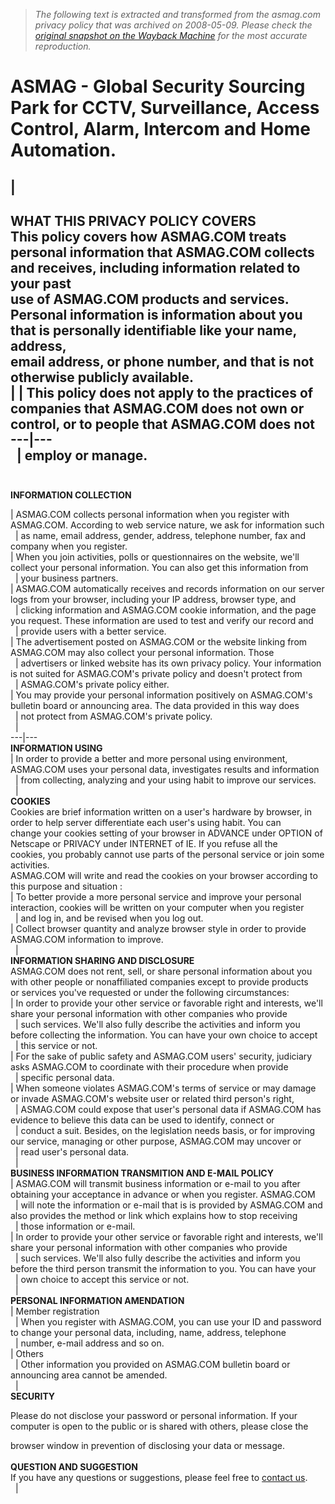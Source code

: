 > *The following text is extracted and transformed from the asmag.com privacy policy that was archived on 2008-05-09. Please check the [original snapshot on the Wayback Machine](https://web.archive.org/web/20080509022946id_/http%3A//www.asmag.com/asm/common/privacy_policy.aspx) for the most accurate reproduction.*

# ASMAG - Global Security Sourcing Park for CCTV, Surveillance, Access Control, Alarm, Intercom and Home Automation.

|   
---  
  
**WHAT THIS PRIVACY POLICY COVERS**  
This policy covers how ASMAG.COM treats personal information that ASMAG.COM collects and receives, including information related to your past  
use of ASMAG.COM products and services. Personal information is information about you that is personally identifiable like your name, address,   
email address, or phone number, and that is not otherwise publicly available.   
|  | This policy does not apply to the practices of companies that ASMAG.COM does not own or control, or to people that ASMAG.COM does not   
---|---  
  | employ or manage.  
   
---  
  
**INFORMATION COLLECTION**  
  
| ASMAG.COM collects personal information when you register with ASMAG.COM. According to web service nature, we ask for information such   
  | as name, email address, gender, address, telephone number, fax and company when you register.  
| When you join activities, polls or questionnaires on the website, we'll collect your personal information. You can also get this information from   
  |  your business partners.  
| ASMAG.COM automatically receives and records information on our server logs from your browser, including your IP address, browser type, and  
  |  clicking information and ASMAG.COM cookie information, and the page you request. These information are used to test and verify our record and   
  | provide users with a better service.  
| The advertisement posted on ASMAG.COM or the website linking from ASMAG.COM may also collect your personal information. Those   
  | advertisers or linked website has its own privacy policy. Your information is not suited for ASMAG.COM's private policy and doesn't protect from   
  | ASMAG.COM's private policy either.  
| You may provide your personal information positively on ASMAG.COM's bulletin board or announcing area. The data provided in this way does   
  | not protect from ASMAG.COM's private policy.  
  |    
---|---  
**INFORMATION USING**  
| In order to provide a better and more personal using environment, ASMAG.COM uses your personal data, investigates results and information   
  | from collecting, analyzing and your using habit to improve our services.  
  |    
**COOKIES**  
Cookies are brief information written on a user's hardware by browser, in order to help server differentiate each user's using habit. You can   
change your cookies setting of your browser in ADVANCE under OPTION of Netscape or PRIVACY under INTERNET of IE. If you refuse all the   
cookies, you probably cannot use parts of the personal service or join some activities.  
ASMAG.COM will write and read the cookies on your browser according to this purpose and situation :   
| To better provide a more personal service and improve your personal interaction, cookies will be written on your computer when you register   
  | and log in, and be revised when you log out.  
| Collect browser quantity and analyze browser style in order to provide ASMAG.COM information to improve.  
  |    
**INFORMATION SHARING AND DISCLOSURE**  
ASMAG.COM does not rent, sell, or share personal information about you with other people or nonaffiliated companies except to provide products  
or services you've requested or under the following circumstances:   
| In order to provide your other service or favorable right and interests, we'll share your personal information with other companies who provide   
  | such services. We'll also fully describe the activities and inform you before collecting the information. You can have your own choice to accept  
  |  this service or not.  
| For the sake of public safety and ASMAG.COM users' security, judiciary asks ASMAG.COM to coordinate with their procedure when provide  
  |  specific personal data.  
| When someone violates ASMAG.COM's terms of service or may damage or invade ASMAG.COM's website user or related third person's right,  
  |  ASMAG.COM could expose that user's personal data if ASMAG.COM has evidence to believe this data can be used to identify, connect or   
  | conduct a suit. Besides, on the legislation needs basis, or for improving our service, managing or other purpose, ASMAG.COM may uncover or  
  |  read user's personal data.  
  |    
**BUSINESS INFORMATION TRANSMITION AND E-MAIL POLICY**  
| ASMAG.COM will transmit business information or e-mail to you after obtaining your acceptance in advance or when you register. ASMAG.COM   
  | will note the information or e-mail that is is provided by ASMAG.COM and also provides the method or link which explains how to stop receiving   
  | those information or e-mail.  
| In order to provide your other service or favorable right and interests, we'll share your personal information with other companies who provide  
  |  such services. We'll also fully describe the activities and inform you before the third person transmit the information to you. You can have your  
  |  own choice to accept this service or not.  
  |    
**PERSONAL INFORMATION AMENDATION**  
| Member registration  
  |  When you register with ASMAG.COM, you can use your ID and password to change your personal data, including, name, address, telephone   
  | number, e-mail address and so on.  
| Others  
  |  Other information you provided on ASMAG.COM bulletin board or announcing area cannot be amended.   
  |    
**SECURITY**  
  
Please do not disclose your password or personal information. If your computer is open to the public or is shared with others, please close the  
  
browser window in prevention of disclosing your data or message.  
   
**QUESTION AND SUGGESTION**  
If you have any questions or suggestions, please feel free to [contact us](http://www.aboutasgroup.com/main/contactus.asp).  
  |  
